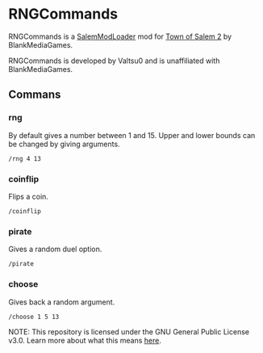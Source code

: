 # RNGCommands
RNGCommands is a [SalemModLoader](https://github.com/Curtbot9000/SalemModLoader) mod for [Town of Salem 2](https://store.steampowered.com/app/2140510/Town_of_Salem_2/) by BlankMediaGames.

RNGCommands is developed by Valtsu0 and is unaffiliated with BlankMediaGames.

## Commans

### rng
By default gives a number between 1 and 15. Upper and lower bounds can be changed by giving arguments.

`/rng 4 13`

### coinflip
Flips a coin.

`/coinflip`

### pirate
Gives a random duel option.

`/pirate`

### choose
Gives back a random argument.

`/choose 1 5 13`


NOTE: This repository is licensed under the GNU General Public License v3.0. Learn more about what this means [here](https://www.tldrlegal.com/license/gnu-general-public-license-v3-gpl-3).
